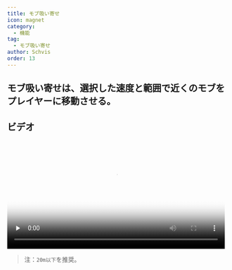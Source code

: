 ```yaml
---
title: モブ吸い寄せ
icon: magnet
category:
  - 機能
tag:
  - モブ吸い寄せ
author: Schvis
order: 13
---
```


## モブ吸い寄せは、選択した速度と範囲で近くのモブをプレイヤーに移動させる。

## ビデオ

<video controls preload="none" width="100%" poster="https://nextcloud.atruicardona.xyz/s/fpQcNirHFpYreRy/preview"><source src="https://nextcloud.atruicardona.xyz/s/fpQcNirHFpYreRy/download" type="video/mp4"></video>

> 注：`20m以下`を推奨。